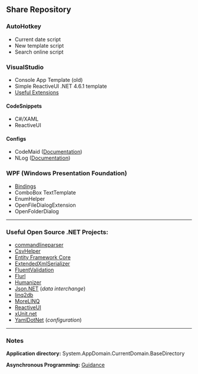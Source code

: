 ## Share Repository 
### AutoHotkey
- Current date script
- New template script
- Search online script
### VisualStudio
- Console App Template (old)
- Simple ReactiveUI .NET 4.6.1 template
- [Useful Extensions][21]
#### CodeSnippets
- C#/XAML
- ReactiveUI
#### Configs
- CodeMaid ([Documentation][1])
- NLog ([Documentation][2])
### WPF (Windows Presentation Foundation)
- [Bindings][22]
- ComboBox TextTemplate
- EnumHelper
- OpenFileDialogExtension
- OpenFolderDialog
___
### Useful Open Source .NET Projects:
- [commandlineparser][13]  
- [CsvHelper][3]  
- [Entity Framework Core][4]  
- [ExtendedXmlSerializer][14]  
- [FluentValidation][5]  
- [Flurl][15]  
- [Humanizer][6]  
- [Json.NET][7] (*data interchange*)  
- [linq2db][8]  
- [MoreLINQ][9]  
- [ReactiveUI][10]  
- [xUnit.net][11]  
- [YamlDotNet][12] (*configuration*)  

___
### Notes
**Application directory:** System.AppDomain.CurrentDomain.BaseDirectory  

**Asynchronous Programming:** [Guidance][20]  

[1]: https://www.codemaid.net/documentation/ 
[2]: https://github.com/NLog/NLog/wiki/Configuration-file 
[3]: https://github.com/JoshClose/CsvHelper
[4]: https://github.com/dotnet/efcore
[5]: https://github.com/fluentvalidation/fluentvalidation
[6]: https://github.com/Humanizr/Humanizer
[7]: https://github.com/JamesNK/Newtonsoft.Json
[8]: https://github.com/linq2db/linq2db
[9]: https://github.com/morelinq/MoreLINQ
[10]: https://github.com/reactiveui/ReactiveUI
[11]: https://github.com/xunit/xunit
[12]: https://github.com/aaubry/YamlDotNet
[13]: https://github.com/commandlineparser/commandline
[14]: https://github.com/ExtendedXmlSerializer/home
[15]: https://github.com/tmenier/Flurl

[20]: https://github.com/davidfowl/AspNetCoreDiagnosticScenarios/blob/master/AsyncGuidance.md#table-of-contents
[21]: https://github.com/Lixfeld/ShareRepo/blob/master/VisualStudio/Extensions.md#useful-visual-studio-extensions
[22]: https://github.com/Lixfeld/ShareRepo/blob/master/WPF/Bindings.md#bindings